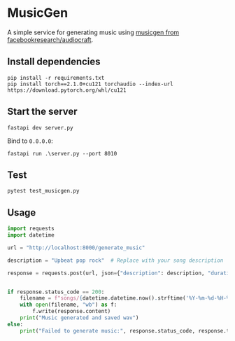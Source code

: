 # MusicGen

A simple service for generating music using [musicgen from facebookresearch/audiocraft](https://github.com/facebookresearch/audiocraft/blob/main/docs/MUSICGEN.md).

## Install dependencies

```
pip install -r requirements.txt
pip install torch==2.1.0+cu121 torchaudio --index-url https://download.pytorch.org/whl/cu121
```

## Start the server

```
fastapi dev server.py
```

Bind to `0.0.0.0`:

```
fastapi run .\server.py --port 8010
```

## Test

```
pytest test_musicgen.py
```

## Usage

```python
import requests
import datetime

url = "http://localhost:8000/generate_music"

description = "Upbeat pop rock"  # Replace with your song description

response = requests.post(url, json={"description": description, "duration": 10})


if response.status_code == 200:
    filename = f"songs/{datetime.datetime.now().strftime('%Y-%m-%d-%H-%M-%S')}.wav"
    with open(filename, "wb") as f:
        f.write(response.content)
    print("Music generated and saved wav")
else:
    print("Failed to generate music:", response.status_code, response.text)
```
